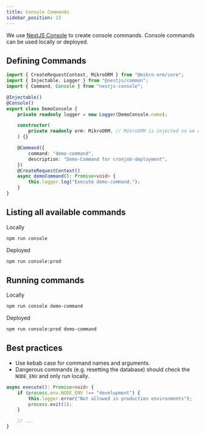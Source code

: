 ```yaml
---
title: Console Commands
sidebar_position: 13
---
```


We use [NestJS Console](https://github.com/Pop-Code/nestjs-console) to create console commands. Console commands can be used locally or deployed.

## Defining Commands

```ts title="Demo console command"
import { CreateRequestContext, MikroORM } from "@mikro-orm/core";
import { Injectable, Logger } from "@nestjs/common";
import { Command, Console } from "nestjs-console";

@Injectable()
@Console()
export class DemoConsole {
    private readonly logger = new Logger(DemoConsole.name);

    constructor(
        private readonly orm: MikroORM, // MikroORM is injected so we can use the request context
    ) {}

    @Command({
        command: "demo-command",
        description: "Demo-Command for cronjob-deployment",
    })
    @CreateRequestContext()
    async demoCommand(): Promise<void> {
        this.logger.log("Execute demo-command.");
    }
}
```

## Listing all available commands

Locally

```bash
npm run console
```

Deployed

```bash
npm run console:prod
```

## Running commands

Locally

```bash
npm run console demo-command
```

Deployed

```bash
npm run console:prod demo-command
```

## Best practices

-   Use kebab case for command names and arguments.
-   Dangerous commands (e.g. resetting the database) should check the `NODE_ENV` and only run locally.

```ts
async execute(): Promise<void> {
    if (process.env.NODE_ENV !== "development") {
        this.logger.error("Not allowed in production environments");
        process.exit(1);
    }

    // ...
}
```
